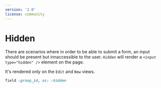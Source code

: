 ```yaml
---
version: '2.0'
license: community
---
```


# Hidden

There are scenarios where in order to be able to submit a form, an input should be present but innaccessible to the user. `Hidden` will render a `<input type="hidden" />` element on the page.

It's rendered only on the `Edit` and `New` views.

```ruby
field :group_id, as: :hidden
```